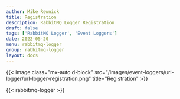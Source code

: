 ```yaml
---
author: Mike Rewnick
title: Registration
description: RabbitMQ Logger Registration
draft: false
tags: ['RabbitMQ Logger', 'Event Loggers']
date: 2022-05-20
menu: rabbitmq-logger
group: rabbitmq-logger
layout: docs
---
```


{{< image class="mx-auto d-block"  src="/images/event-loggers/url-logger/url-logger-registration.png" title="Registration" >}}

{{< rabbitmq-logger >}}
